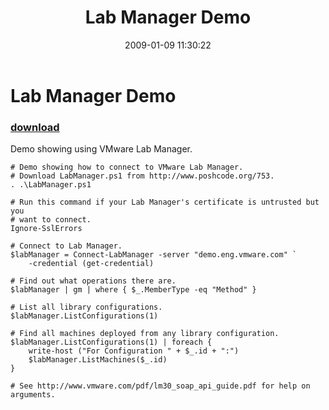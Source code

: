 ﻿---
pid:            793
parent:         0
children:       
poster:         Carter Shanklin
title:          Lab Manager Demo
date:           2009-01-09 11:30:22
description:    Demo showing using VMware Lab Manager.
format:         posh
---

# Lab Manager Demo

### [download](793.ps1)  

Demo showing using VMware Lab Manager.

```posh
# Demo showing how to connect to VMware Lab Manager.
# Download LabManager.ps1 from http://www.poshcode.org/753.
. .\LabManager.ps1

# Run this command if your Lab Manager's certificate is untrusted but you
# want to connect.
Ignore-SslErrors

# Connect to Lab Manager.
$labManager = Connect-LabManager -server "demo.eng.vmware.com" `
    -credential (get-credential)

# Find out what operations there are.
$labManager | gm | where { $_.MemberType -eq "Method" }

# List all library configurations.
$labManager.ListConfigurations(1)

# Find all machines deployed from any library configuration.
$labManager.ListConfigurations(1) | foreach {
    write-host ("For Configuration " + $_.id + ":")
    $labManager.ListMachines($_.id)
}

# See http://www.vmware.com/pdf/lm30_soap_api_guide.pdf for help on arguments.
```

